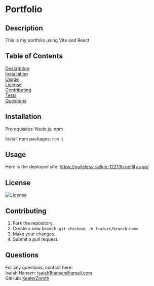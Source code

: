 # Portfolio
## Description
  This is my portfolio using Vite and React
## Table of Contents
  [Description](#description)  
  [Installation](#installation)  
  [Usage](#usage)  
  [License](#license)  
  [Contributing](#contributing)  
  [Tests](#tests)  
  [Questions](#questions)  
## Installation
  Prerequisites: Node.js, npm  

  Install npm packages: ```npm i```
## Usage
  Here is the deployed site: https://guileless-selkie-12213b.netlify.app/  
## License
  [![License](https://img.shields.io/badge/License-Apache_2.0-blue.svg)](https://opensource.org/licenses/Apache-2.0)
  
## Contributing
  1. Fork the repository.  
  2. Create a new branch: ``` git checkout -b feature/branch-name ```  
  3. Make your changes.  
  4. Submit a pull request.
## Questions
  For any questions, contact here:  
  Isaiah Hansen: isaiah1hansen@gmail.com  
  GitHub: [KeelerZoroth](https://github.com/KeelerZoroth)  
